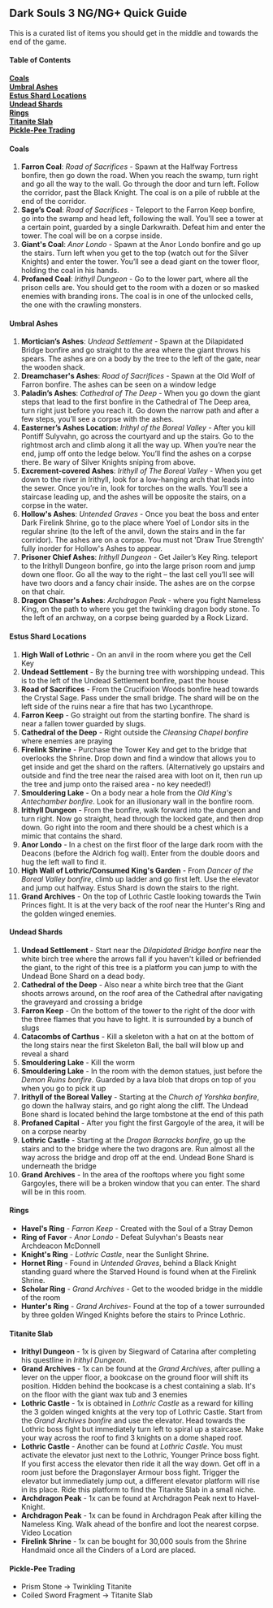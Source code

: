 ## Dark Souls 3 NG/NG+ Quick Guide

This is a curated list of items you should get in the middle and towards the end of the game.

#### Table of Contents

**[Coals](#coals)**  
**[Umbral Ashes](#umbral-ashes)**  
**[Estus Shard Locations](#estus-shard-locations)**  
**[Undead Shards](#undead-shards)**  
**[Rings](#rings)**  
**[Titanite Slab](#titanite-slab)**  
**[Pickle-Pee Trading](#Pickle-Pee-Trading)**  

#### Coals

1. **Farron Coal**: *Road of Sacrifices* - Spawn at the Halfway Fortress bonfire, then go down the road. When you reach the swamp, turn right and go all the way to the wall. Go through the door and turn left. Follow the corridor, past the Black Knight. The coal is on a pile of rubble at the end of the corridor.
2. **Sage’s Coal**: *Road of Sacrifices* - Teleport to the Farron Keep bonfire, go into the swamp and head left, following the wall. You’ll see a tower at a certain point, guarded by a single Darkwraith. Defeat him and enter the tower. The coal will be on a corpse inside.
3. **Giant's Coal**: *Anor Londo* -  Spawn at the Anor Londo bonfire and go up the stairs. Turn left when you get to the top (watch out for the Silver Knights) and enter the tower. You’ll see a dead giant on the tower floor, holding the coal in his hands.
4. **Profaned Coal**: *Irithyll Dungeon* - Go to the lower part, where all the prison cells are. You should get to the room with a dozen or so masked enemies with branding irons. The coal is in one of the unlocked cells, the one with the crawling monsters.

#### Umbral Ashes

1. **Mortician’s Ashes**: *Undead Settlement* -  Spawn at the Dilapidated Bridge bonfire and go straight to the area where the giant throws his spears. The ashes are on a body by the tree to the left of the gate, near the wooden shack.
2. **Dreamchaser's Ashes**: *Road of Sacrifices* - Spawn at the Old Wolf of Farron bonfire. The ashes can be seen on a window ledge
3. **Paladin’s Ashes**: *Cathedral of The Deep* - When you go down the giant steps that lead to the first bonfire in the Cathedral of The Deep area, turn right just before you reach it. Go down the narrow path and after a few steps, you’ll see a corpse with the ashes.
4. **Easterner’s Ashes Location**: *Irithyl of the Boreal Valley* -  After you kill Pontiff Sulyvahn, go across the courtyard and up the stairs. Go to the rightmost arch and climb along it all the way up. When you’re near the end, jump off onto the ledge below. You’ll find the ashes on a corpse there. Be wary of Silver Knights sniping from above.
5. **Excrement-covered Ashes**: *Irithyll of The Boreal Valley* - When you get down to the river in Irithyll, look for a low-hanging arch that leads into the sewer. Once you’re in, look for torches on the walls. You’ll see a staircase leading up, and the ashes will be opposite the stairs, on a corpse in the water.
6. **Hollow's Ashes**: *Untended Graves* - Once you beat the boss and enter Dark Firelink Shrine, go to the place where Yoel of Londor sits in the regular shrine (to the left of the anvil, down the stairs and in the far corridor). The ashes are on a corpse. You must not 'Draw True Strength' fully inorder for Hollow's Ashes to appear.
7. **Prisoner Chief Ashes**: *Irithyll Dungeon* - Get Jailer’s Key Ring. teleport to the Irithyll Dungeon bonfire, go into the large prison room and jump down one floor. Go all the way to the right – the last cell you’ll see will have two doors and a fancy chair inside. The ashes are on the corpse on that chair.
8. **Dragon Chaser's Ashes**: *Archdragon Peak* - where you fight Nameless King, on the path to where you get the twinkling dragon body stone. To the left of an archway, on a corpse being guarded by a Rock Lizard.

#### Estus Shard Locations

1. **High Wall of Lothric** - On an anvil in the room where you get the Cell Key
2. **Undead Settlement** - By the burning tree with worshipping undead. This is to the left of the Undead Settlement bonfire, past the house
3. **Road of Sacrifices** - From the Crucifixion Woods bonfire head towards the Crystal Sage. Pass under the small bridge. The shard will be on the left side of the ruins near a fire that has two Lycanthrope.
4. **Farron Keep** - Go straight out from the starting bonfire. The shard is near a fallen tower guarded by slugs.
5. **Cathedral of the Deep** - Right outside the *Cleansing Chapel bonfire* where enemies are praying
6. **Firelink Shrine** - Purchase the Tower Key and get to the bridge that overlooks the Shrine. Drop down and find a window that allows you to get inside and get the shard on the rafters. (Alternatively go upstairs and outside and find the tree near the raised area with loot on it, then run up the tree and jump onto the raised area - no key needed!)
7. **Smouldering Lake** - On a body near a hole from the *Old King's Antechamber bonfire*. Look for an illusionary wall in the bonfire room.
8. **Irithyll Dungeon** - From the bonfire, walk forward into the dungeon and turn right. Now go straight, head through the locked gate, and then drop down. Go right into the room and there should be a chest which is a mimic that contains the shard.
9. **Anor Londo** - In a chest on the first floor of the large dark room with the Deacons (before the Aldrich fog wall). Enter from the double doors and hug the left wall to find it.
10. **High Wall of Lothric/Consumed King's Garden** - From *Dancer of the Boreal Valley bonfire*, climb up ladder and go first left. Use the elevator and jump out halfway. Estus Shard is down the stairs to the right.
11. **Grand Archives** - On the top of Lothric Castle looking towards the Twin Princes fight. It is at the very back of the roof near the Hunter's Ring and the golden winged enemies.

#### Undead Shards

1. **Undead Settlement** - Start near the *Dilapidated Bridge bonfire* near the white birch tree where the arrows fall if you haven't killed or befriended the giant, to the right of this tree is a platform you can jump to with the Undead Bone Shard on a dead body.
2. **Cathedral of the Deep** - Also near a white birch tree that the Giant shoots arrows around,  on the roof area of the Cathedral after navigating the graveyard and crossing a bridge
3. **Farron Keep** - On the bottom of the tower to the right of the door with the three flames that you have to light. It is surrounded by a bunch of slugs
4. **Catacombs of Carthus** - Kill a skeleton with a hat on at the bottom of the long stairs near the first Skeleton Ball, the ball will blow up and reveal a shard
5. **Smouldering Lake** - Kill the worm
6. **Smouldering Lake** - In the room with the demon statues, just before the *Demon Ruins bonfire*. Guarded by a lava blob that drops on top of you when you go to pick it up
7. **Irithyll of the Boreal Valley** - Starting at the *Church of Yorshka bonfire*, go down the hallway stairs, and go right along the cliff. The Undead Bone shard is located behind the large tombstone at the end of this path
8. **Profaned Capital** - After you fight the first Gargoyle of the area, it will be on a corpse nearby
9. **Lothric Castle** - Starting at the *Dragon Barracks bonfire*, go up the stairs and to the bridge where the two dragons are. Run almost all the way across the bridge and drop off at the end. Undead Bone Shard is underneath the bridge
10. **Grand Archives** - In the area of the rooftops where you fight some Gargoyles, there will be a broken window that you can enter. The shard will be in this room.

#### Rings

- **Havel's Ring** - *Farron Keep* - Created with the Soul of a Stray Demon
- **Ring of Favor** - *Anor Londo* - Defeat Sulyvhan's Beasts near Archdeacon McDonnell
- **Knight's Ring** - *Lothric Castle*, near the Sunlight Shrine.
- **Hornet Ring** - Found in *Untended Graves*, behind a Black Knight standing guard where the Starved Hound is found when at the Firelink Shrine.
- **Scholar Ring** - *Grand Archives* - Get to the wooded bridge in the middle of the room
- **Hunter's Ring** - *Grand Archives*- Found at the top of a tower surrounded by three golden Winged Knights before the stairs to Prince Lothric.

#### Titanite Slab
- **Irithyl Dungeon** - 1x is given by Siegward of Catarina after completing his questline in *Irithyl Dungeon*.
- **Grand Archives** - 1x can be found at the *Grand Archives*, after pulling a lever on the upper floor, a bookcase on the ground floor will shift its position. Hidden behind the bookcase is a chest containing a slab. It's on the floor with the giant wax tub and 3 enemies
- **Lothric Castle** - 1x is obtained in *Lothric Castle* as a reward for killing the 3 golden winged knights at the very top of Lothric Castle. Start from the *Grand Archives bonfire* and use the elevator. Head towards the Lothric boss fight but immediately turn left to spiral up a staircase. Make your way across the roof to find 3 knights on a dome shaped roof.
- **Lothric Castle** - Another can be found at *Lothric Castle*. You must activate the elevator just next to the Lothric, Younger Prince boss fight. If you first access the elevator then ride it all the way down. Get off in a room just before the Dragonslayer Armour boss fight. Trigger the elevator but immediately jump out, a different elevator platform will rise in its place. Ride this platform to find the Titanite Slab in a small niche. 
- **Archdragon Peak** - 1x can be found at Archdragon Peak next to Havel-Knight.
- **Archdragon Peak** - 1x can be found in Archdragon Peak after killing the Nameless King. Walk ahead of the bonfire and loot the nearest corpse. Video Location
- **Firelink Shrine** - 1x can be bought for 30,000 souls from the Shrine Handmaid once all the Cinders of a Lord are placed.

#### Pickle-Pee Trading
- Prism Stone -> Twinkling Titanite
- Coiled Sword Fragment	-> Titanite Slab